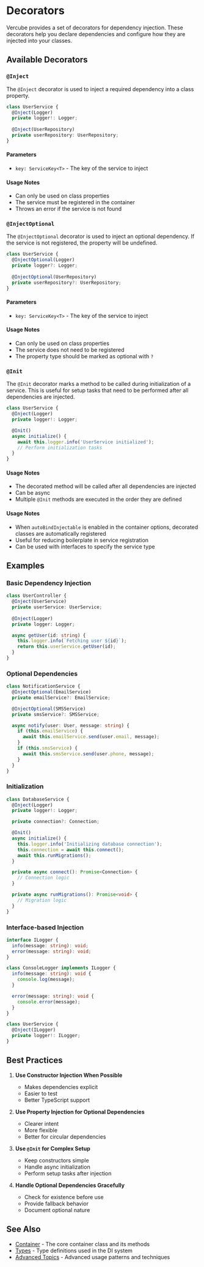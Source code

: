 # Decorators

Vercube provides a set of decorators for dependency injection. These decorators help you declare dependencies and configure how they are injected into your classes.

## Available Decorators

### `@Inject`

The `@Inject` decorator is used to inject a required dependency into a class property.

```typescript
class UserService {
  @Inject(Logger)
  private logger!: Logger;
  
  @Inject(UserRepository)
  private userRepository: UserRepository;
}
```

#### Parameters

- `key: ServiceKey<T>` - The key of the service to inject

#### Usage Notes

- Can only be used on class properties
- The service must be registered in the container
- Throws an error if the service is not found

### `@InjectOptional`

The `@InjectOptional` decorator is used to inject an optional dependency. If the service is not registered, the property will be undefined.

```typescript
class UserService {
  @InjectOptional(Logger)
  private logger?: Logger;
  
  @InjectOptional(UserRepository)
  private userRepository?: UserRepository;
}
```

#### Parameters

- `key: ServiceKey<T>` - The key of the service to inject

#### Usage Notes

- Can only be used on class properties
- The service does not need to be registered
- The property type should be marked as optional with `?`

### `@Init`

The `@Init` decorator marks a method to be called during initialization of a service. This is useful for setup tasks that need to be performed after all dependencies are injected.

```typescript
class UserService {
  @Inject(Logger)
  private logger!: Logger;

  @Init()
  async initialize() {
    await this.logger.info('UserService initialized');
    // Perform initialization tasks
  }
}
```

#### Usage Notes

- The decorated method will be called after all dependencies are injected
- Can be async
- Multiple `@Init` methods are executed in the order they are defined

#### Usage Notes

- When `autoBindInjectable` is enabled in the container options, decorated classes are automatically registered
- Useful for reducing boilerplate in service registration
- Can be used with interfaces to specify the service type

## Examples

### Basic Dependency Injection

```typescript
class UserController {
  @Inject(UserService)
  private userService: UserService;
  
  @Inject(Logger)
  private logger: Logger;

  async getUser(id: string) {
    this.logger.info(`Fetching user ${id}`);
    return this.userService.getUser(id);
  }
}
```

### Optional Dependencies

```typescript
class NotificationService {
  @InjectOptional(EmailService)
  private emailService?: EmailService;

  @InjectOptional(SMSService)
  private smsService?: SMSService;

  async notify(user: User, message: string) {
    if (this.emailService) {
      await this.emailService.send(user.email, message);
    }
    if (this.smsService) {
      await this.smsService.send(user.phone, message);
    }
  }
}
```

### Initialization

```typescript
class DatabaseService {
  @Inject(Logger)
  private logger!: Logger;

  private connection?: Connection;

  @Init()
  async initialize() {
    this.logger.info('Initializing database connection');
    this.connection = await this.connect();
    await this.runMigrations();
  }

  private async connect(): Promise<Connection> {
    // Connection logic
  }

  private async runMigrations(): Promise<void> {
    // Migration logic
  }
}
```

### Interface-based Injection

```typescript
interface ILogger {
  info(message: string): void;
  error(message: string): void;
}

class ConsoleLogger implements ILogger {
  info(message: string): void {
    console.log(message);
  }

  error(message: string): void {
    console.error(message);
  }
}

class UserService {
  @Inject(ILogger)
  private logger!: ILogger;
}
```

## Best Practices

1. **Use Constructor Injection When Possible**
   - Makes dependencies explicit
   - Easier to test
   - Better TypeScript support

2. **Use Property Injection for Optional Dependencies**
   - Clearer intent
   - More flexible
   - Better for circular dependencies

3. **Use `@Init` for Complex Setup**
   - Keep constructors simple
   - Handle async initialization
   - Perform setup tasks after injection

4. **Handle Optional Dependencies Gracefully**
   - Check for existence before use
   - Provide fallback behavior
   - Document optional nature

## See Also

- [Container](./container.md) - The core container class and its methods
- [Types](./types.md) - Type definitions used in the DI system
- [Advanced Topics](./advanced.md) - Advanced usage patterns and techniques 